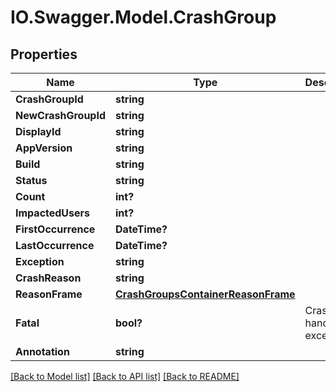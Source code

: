 # IO.Swagger.Model.CrashGroup
## Properties

Name | Type | Description | Notes
------------ | ------------- | ------------- | -------------
**CrashGroupId** | **string** |  | 
**NewCrashGroupId** | **string** |  | 
**DisplayId** | **string** |  | 
**AppVersion** | **string** |  | 
**Build** | **string** |  | 
**Status** | **string** |  | 
**Count** | **int?** |  | 
**ImpactedUsers** | **int?** |  | [optional] 
**FirstOccurrence** | **DateTime?** |  | 
**LastOccurrence** | **DateTime?** |  | 
**Exception** | **string** |  | [optional] 
**CrashReason** | **string** |  | 
**ReasonFrame** | [**CrashGroupsContainerReasonFrame**](CrashGroupsContainerReasonFrame.md) |  | [optional] 
**Fatal** | **bool?** | Crash or handled exception | 
**Annotation** | **string** |  | 

[[Back to Model list]](../README.md#documentation-for-models) [[Back to API list]](../README.md#documentation-for-api-endpoints) [[Back to README]](../README.md)

